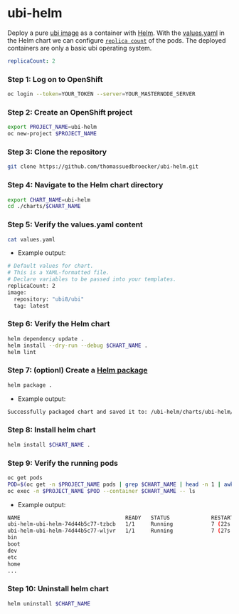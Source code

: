 # ubi-helm

Deploy a pure [ubi image](https://catalog.redhat.com/software/containers/ubi8/ubi/5c359854d70cc534b3a3784e) as a container with [Helm](https://helm.sh/).
With the [values.yaml](https://github.com/thomassuedbroecker/ubi-helm/blob/main/charts/ubi-helm/values.yaml) in the Helm chart we can configure [`replica count`](https://github.com/thomassuedbroecker/ubi-helm/blob/main/charts/ubi-helm/values.yaml#L6) of the pods. The deployed containers are only a basic ubi operating system.

```yaml
replicaCount: 2
```

### Step 1: Log on to OpenShift

```sh
oc login --token=YOUR_TOKEN --server=YOUR_MASTERNODE_SERVER
```

### Step 2: Create an OpenShift project

```sh
export PROJECT_NAME=ubi-helm
oc new-project $PROJECT_NAME
```

### Step 3: Clone the repository

```sh
git clone https://github.com/thomassuedbroecker/ubi-helm.git
```

### Step 4: Navigate to the Helm chart directory

```sh
export CHART_NAME=ubi-helm
cd ./charts/$CHART_NAME
```

### Step 5: Verify the values.yaml content

```sh
cat values.yaml
```

* Example output:

```sh
# Default values for chart.
# This is a YAML-formatted file.
# Declare variables to be passed into your templates.
replicaCount: 2
image:
  repository: "ubi8/ubi"
  tag: latest
```

### Step 6: Verify the Helm chart

```sh
helm dependency update .
helm install --dry-run --debug $CHART_NAME .
helm lint
```

### Step 7: (optionl) Create a [Helm package](https://helm.sh/docs/helm/helm_package/)

```sh
helm package .
```

* Example output:

```sh
Successfully packaged chart and saved it to: /ubi-helm/charts/ubi-helm/ubi-helm-v1.0.0.tgz
```

### Step 8: Install helm chart

```sh
helm install $CHART_NAME .
```

### Step 9: Verify the running pods

```sh
oc get pods
POD=$(oc get -n $PROJECT_NAME pods | grep $CHART_NAME | head -n 1 | awk '{print $1;}')
oc exec -n $PROJECT_NAME $POD --container $CHART_NAME -- ls
```

* Example output:

```sh
NAME                                 READY   STATUS             RESTARTS         AGE
ubi-helm-ubi-helm-74d44b5c77-tzbcb   1/1     Running            7 (22s ago)      10m
ubi-helm-ubi-helm-74d44b5c77-wljvr   1/1     Running            7 (27s ago)      10m
bin
boot
dev
etc
home
...
```

### Step 10: Uninstall helm chart

```sh
helm uninstall $CHART_NAME
```
